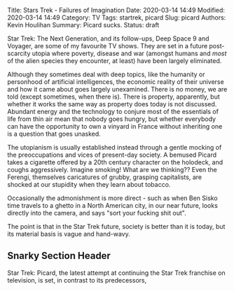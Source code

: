 Title: Stars Trek - Failures of Imagination
Date: 2020-03-14 14:49
Modified: 2020-03-14 14:49
Category: TV
Tags: startrek, picard
Slug: picard
Authors: Kevin Houlihan
Summary: Picard sucks.
Status: draft

Star Trek: The Next Generation, and its follow-ups, Deep Space 9 and Voyager, are some of my favourite TV shows. They are set in a future post-scarcity utopia where poverty, disease and war (amongst humans and *most* of the alien species they encounter, at least) have been largely eliminated.

Although they sometimes deal with deep topics, like the humanity or personhood of artificial intelligences, the economic reality of their universe and how it came about goes largely unexamined. There is no money, we are told (except sometimes, when there is). There is property, apparently, but whether it works the same way as property does today is not discussed. Abundant energy and the technology to conjure most of the essentials of life from thin air mean that nobody goes hungry, but whether everybody can have the opportunity to own a vinyard in France without inheriting one is a question that goes unasked.

The utopianism is usually established instead through a gentle mocking of the preoccupations and vices of present-day society. A bemused Picard takes a cigarette offered by a 20th century character on the holodeck, and coughs aggressively. Imagine smoking! What are we thinking?? Even the Ferengi, themselves caricatures of grubby, grasping capitalists, are shocked at our stupidity when they learn about tobacco.

Occasionally the admonishment is more direct - such as when Ben Sisko time travels to a ghetto in a North American city, in our near future, looks directly into the camera, and says "sort your fucking shit out".

The point is that in the Star Trek future, society is better than it is today, but its material basis is vague and hand-wavy.

## Snarky Section Header

Star Trek: Picard, the latest attempt at continuing the Star Trek franchise on television, is set, in contrast to its predecessors,
